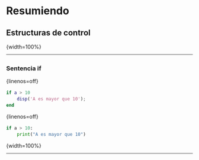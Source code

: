 ﻿# Resumiendo

## Estructuras de control


{width=100%}
![](images/line.PNG)


### Sentencia if

{linenos=off}
```matlab
if a > 10
    disp('A es mayor que 10');
end
```

{linenos=off}
```python
if a > 10:
    print("A es mayor que 10")
```



{width=100%}
![](images/line.PNG)